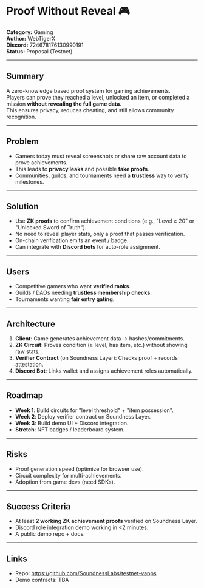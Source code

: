 # Proof Without Reveal 🎮

**Category:** Gaming  
**Author:** WebTigerX  
**Discord:** 724678176130990191  
**Status:** Proposal (Testnet)  

---

## Summary
A zero-knowledge based proof system for gaming achievements.  
Players can prove they reached a level, unlocked an item, or completed a mission **without revealing the full game data**.  
This ensures privacy, reduces cheating, and still allows community recognition.

---

## Problem
- Gamers today must reveal screenshots or share raw account data to prove achievements.  
- This leads to **privacy leaks** and possible **fake proofs**.  
- Communities, guilds, and tournaments need a **trustless** way to verify milestones.

---

## Solution
- Use **ZK proofs** to confirm achievement conditions (e.g., "Level ≥ 20" or "Unlocked Sword of Truth").  
- No need to reveal player stats, only a proof that passes verification.  
- On-chain verification emits an event / badge.  
- Can integrate with **Discord bots** for auto-role assignment.

---

## Users
- Competitive gamers who want **verified ranks**.  
- Guilds / DAOs needing **trustless membership checks**.  
- Tournaments wanting **fair entry gating**.

---

## Architecture
1. **Client**: Game generates achievement data → hashes/commitments.  
2. **ZK Circuit**: Proves condition (≥ level, has item, etc.) without showing raw stats.  
3. **Verifier Contract** (on Soundness Layer): Checks proof + records attestation.  
4. **Discord Bot**: Links wallet and assigns achievement roles automatically.  

---

## Roadmap
- **Week 1**: Build circuits for "level threshold" + "item possession".  
- **Week 2**: Deploy verifier contract on Soundness Layer.  
- **Week 3**: Build demo UI + Discord integration.  
- **Stretch**: NFT badges / leaderboard system.

---

## Risks
- Proof generation speed (optimize for browser use).  
- Circuit complexity for multi-achievements.  
- Adoption from game devs (need SDKs).

---

## Success Criteria
- At least **2 working ZK achievement proofs** verified on Soundness Layer.  
- Discord role integration demo working in <2 minutes.  
- A public demo repo + docs.

---

## Links
- Repo: https://github.com/SoundnessLabs/testnet-vapps  
- Demo contracts: TBA  
